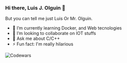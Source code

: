 ### Hi there, Luis J. Olguin 👋
But you can tell me just Luis Or Mr. Olguin. 
<!--
**luisolguin/luisolguin** is a ✨ _special_ ✨ repository because its `README.md` (this file) appears on your GitHub profile.

Here are some ideas to get you started:

- 🔭 I’m currently working on ...
- 🌱 I’m currently learning ...
- 👯 I’m looking to collaborate on ...
- 🤔 I’m looking for help with ...
- 💬 Ask me about ...
- 📫 How to reach me: ...
- 😄 Pronouns: ...
- ⚡ Fun fact: ...
-->


- 🌱 I’m currently learning Docker, and Web tecnologies
- 👯 I’m looking to collaborate on IOT stuffs
- 💬 Ask me about C/C++
- ⚡ Fun fact: I'm really hilarious

![Codewars](https://github.r2v.ch/codewars?user=luisolguin&stroke=%20AF8F)

